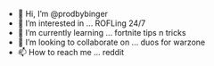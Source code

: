 - 👋 Hi, I’m @prodbybinger
- 👀 I’m interested in ... ROFLing 24/7
- 🌱 I’m currently learning ... fortnite tips n tricks
- 💞️ I’m looking to collaborate on ... duos for warzone
- 📫 How to reach me ... reddit

<!---
prodbybinger/prodbybinger is a ✨ special ✨ repository because its `README.md` (this file) appears on your GitHub profile.
You can click the Preview link to take a look at your changes.
--->
